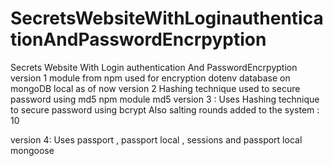 # SecretsWebsiteWithLoginauthenticationAndPasswordEncrpyption
Secrets Website With Login authentication And PasswordEncrpyption
version 1
module from npm used for encryption dotenv
database on mongoDB local as of now
version 2 
Hashing technique used to secure password using md5
npm module md5
version 3 : 
Uses Hashing technique to secure password using bcrypt
Also salting rounds added to the system : 10

version 4:
Uses passport , passport local , sessions and passport local mongoose
